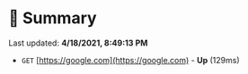# 📖 Summary
Last updated: **4/18/2021, 8:49:13 PM**

- `GET` [https://google.com](https://google.com) - **Up** (129ms)

